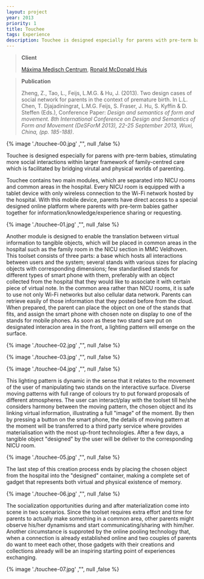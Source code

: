 ```yaml
---
layout: project
year: 2013
priority: 1
title: Touchee
tags: Experience
description: Touchee is designed especially for parens with pre-term babies, stimulating more social interactions within larger framework of family-centred care which is facilitated by bridging virutal and physical worlds of parenting.
---
```


> **Client**
>
>[Máxima Medisch Centrum](https://www.mmc.nl/), [Ronald McDonald Huis](https://www.kinderfonds.nl/huis-zuidoost-brabant/)

> **Publication**
>
> Zheng, Z., Tao, L., Feijs, L.M.G. & Hu, J. (2013). Two design cases of social network for parents in the context of premature birth. In L.L. Chen, T. Djajadiningrat, L.M.G. Feijs, S. Fraser, J. Hu, S. Kyffin & D. Steffen (Eds.), Conference Paper: *Design and semantics of form and movement. 8th International Conference on Design and Semantics of Form and Movement (DeSForM 2013), 22-25 September 2013, Wuxi, China, (pp. 185-188)*.

{% image './touchee-00.jpg' ,"", null ,false %}

Touchee is designed especially for parens with pre-term babies, stimulating more social interactions within larger framework of family-centred care which is facilitated by bridging virutal and physical worlds of parenting.

Touchee contains two main modules, which are separated into NICU rooms and common areas in the hospital. Every NICU room is equipped with a tablet device with only wireless connection to the Wi-Fi network hosted by the hospital. With this mobile device, parents have direct access to a special designed online platform where parents with pre-term babies gather together for information/knowledge/experience sharing or requesting.

{% image './touchee-01.jpg' ,"", null ,false %}

Another module is designed to enable the translation between virtual information to tangible objects, which will be placed in common areas in the hospital such as the family room in the NICU section in MMC Veldhoven. This toolset consists of three parts: a base which hosts all interactions between users and the system; several stands with various sizes for placing objects with corresponding dimensions; few standardised stands for different types of smart phone with them, preferably with an object collected from the hospital that they would like to associate it with certain piece of virtual note. In the common area rather than NICU rooms, it is safe to use not only Wi-Fi networks but also cellular data network. Parents can retrieve easily of those information that they posted before from the cloud. When prepared, the parent can place the object on one of the stands that fits, and assign the smart phone with chosen note on display to one of the stands for mobile phones. As soon as these two stand sare put on designated interacion area in the front, a lighting pattern will emerge on the surface.

{% image './touchee-02.jpg' ,"", null ,false %}

{% image './touchee-03.jpg' ,"", null ,false %}

{% image './touchee-04.jpg' ,"", null ,false %}

This lighting pattern is dynamic in the sense that it relates to the movement of the user of manipulating two stands on the interactive surface. Diverse moving patterns with full range of colours try to put forward proposals of different atmospheres. The user can interact/play with the toolset till he/she considers harmony between the moving pattern, the chosen object and its linking virtual information, illustrating a full "image" of the moment. By then by pressing a button on the smart phone, the details of moving pattern at the moment will be transferred to a third party service where provides materialisation with the most up-front technologies. After a few days, a tangible object "designed" by the user will be deliver to the corresponding NICU room.

{% image './touchee-05.jpg' ,"", null ,false %}

The last step of this creation process ends by placing the chosen object from the hospital into the "designed" container, making a complete set of gadget that represents both virtual and physical existence of memory.

{% image './touchee-06.jpg' ,"", null ,false %}

The socialization opportunities during and after materialization come into scene in two scenarios. Since the toolset requires extra effort and time for parents to actually make something in a common area, other parents might observe his/her dynamisms and start communicating/sharing with him/her. Another circumstance is supproted by the online pooling technology that, when a connection is already established online and two couples of parents do want to meet each other, those gadgets with their creations and collections already will be an inspiring starting point of experiences exchanging.

{% image './touchee-07.jpg' ,"", null ,false %}
